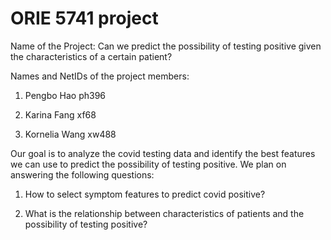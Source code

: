 # ORIE 5741 project
Name of the Project: Can we predict the possibility of testing positive given the characteristics of a certain patient?


Names and NetIDs of the project members:

  1. Pengbo Hao             ph396

  2. Karina Fang             xf68

  3. Kornelia Wang         xw488


Our goal is to analyze the covid testing data and identify the best features we can use to predict the possibility of testing positive. We plan on answering the following questions:

  1. How to select symptom features to predict covid positive?

  2. What is the relationship between characteristics of patients and the possibility of testing positive?
